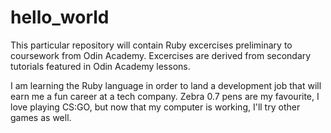 # hello_world
This particular repository will contain Ruby excercises preliminary to coursework from Odin Academy.
Excercises are derived from secondary tutorials featured in Odin Academy lessons.


I am learning the Ruby language in order to land a development job that will earn me a fun career at a tech company. Zebra 0.7 pens are my favourite, I love playing CS:GO, but now that my computer is working, I'll try other games as well.
